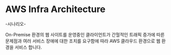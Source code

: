 # AWS Infra Architecture

-시나리오-

On-Premise 환경의 웹 사이트를 운영중인 클라이언트가 간헐적인 트래픽 증가에 따른 문제점과 여러 서비스 장애에 대한 조치를 요구함에 따라 AWS 클라우드 환경으로 웹 환경을 서비스 합니다.

